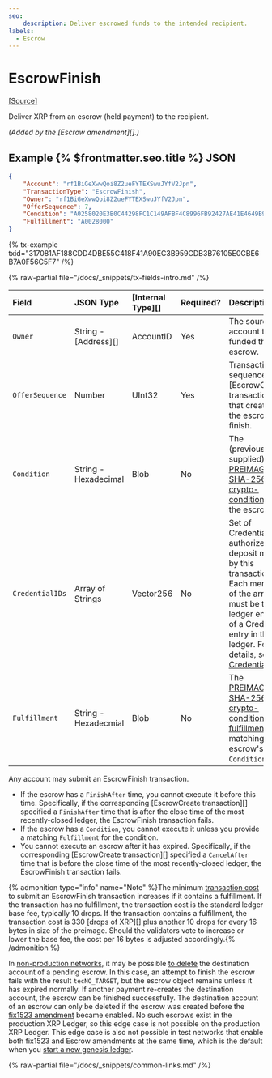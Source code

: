 ```yaml
---
seo:
    description: Deliver escrowed funds to the intended recipient.
labels:
  - Escrow
---
```

# EscrowFinish

[[Source]](https://github.com/XRPLF/rippled/blob/master/src/xrpld/app/tx/detail/Escrow.cpp "Source")

Deliver XRP from an escrow (held payment) to the recipient.

_(Added by the [Escrow amendment][].)_


## Example {% $frontmatter.seo.title %} JSON

```json
{
    "Account": "rf1BiGeXwwQoi8Z2ueFYTEXSwuJYfV2Jpn",
    "TransactionType": "EscrowFinish",
    "Owner": "rf1BiGeXwwQoi8Z2ueFYTEXSwuJYfV2Jpn",
    "OfferSequence": 7,
    "Condition": "A0258020E3B0C44298FC1C149AFBF4C8996FB92427AE41E4649B934CA495991B7852B855810100",
    "Fulfillment": "A0028000"
}
```

{% tx-example txid="317081AF188CDD4DBE55C418F41A90EC3B959CDB3B76105E0CBE6B7A0F56C5F7" /%}


{% raw-partial file="/docs/_snippets/tx-fields-intro.md" /%}

| Field           | JSON Type            | [Internal Type][] | Required? | Description |
|:----------------|:---------------------|:------------------|:----------|:------------|
| `Owner`         | String - [Address][] | AccountID         | Yes       | The source account that funded the escrow. |
| `OfferSequence` | Number               | UInt32            | Yes       | Transaction sequence of [EscrowCreate transaction][] that created the escrow to finish. |
| `Condition`     | String - Hexadecimal | Blob              | No        | The (previously-supplied) [PREIMAGE-SHA-256 crypto-condition](https://tools.ietf.org/html/draft-thomas-crypto-conditions-02#section-8.1) of the escrow. |
| `CredentialIDs` | Array of Strings     | Vector256         | No        | Set of Credentials to authorize a deposit made by this transaction. Each member of the array must be the ledger entry ID of a Credential entry in the ledger. For details, see [Credential IDs](./payment.md#credential-ids). |
| `Fulfillment`   | String - Hexadecmial | Blob              | No        | The [PREIMAGE-SHA-256 crypto-condition fulfillment](https://tools.ietf.org/html/draft-thomas-crypto-conditions-02#section-8.1.4) matching the escrow's `Condition`. |

Any account may submit an EscrowFinish transaction.

- If the escrow has a `FinishAfter` time, you cannot execute it before this time. Specifically, if the corresponding [EscrowCreate transaction][] specified a `FinishAfter` time that is after the close time of the most recently-closed ledger, the EscrowFinish transaction fails.
- If the escrow has a `Condition`, you cannot execute it unless you provide a matching `Fulfillment` for the condition.
- You cannot execute an escrow after it has expired. Specifically, if the corresponding [EscrowCreate transaction][] specified a `CancelAfter` time that is before the close time of the most recently-closed ledger, the EscrowFinish transaction fails.

{% admonition type="info" name="Note" %}The minimum [transaction cost](../../../../concepts/transactions/transaction-cost.md) to submit an EscrowFinish transaction increases if it contains a fulfillment. If the transaction has no fulfillment, the transaction cost is the standard ledger base fee, typically 10 drops. If the transaction contains a fulfillment, the transaction cost is 330 [drops of XRP][] plus another 10 drops for every 16 bytes in size of the preimage. Should the validators vote to increase or lower the base fee, the cost per 16 bytes is adjusted accordingly.{% /admonition %}

In [non-production networks](../../../../concepts/networks-and-servers/parallel-networks.md), it may be possible [to delete](../../../../concepts/accounts/deleting-accounts.md) the destination account of a pending escrow. In this case, an attempt to finish the escrow fails with the result `tecNO_TARGET`, but the escrow object remains unless it has expired normally. If another payment re-creates the destination account, the escrow can be finished successfully. The destination account of an escrow can only be deleted if the escrow was created before the [fix1523 amendment](/resources/known-amendments.md#fix1523) became enabled. No such escrows exist in the production XRP Ledger, so this edge case is not possible on the production XRP Ledger. This edge case is also not possible in test networks that enable both fix1523 and Escrow amendments at the same time, which is the default when you [start a new genesis ledger](../../../../infrastructure/testing-and-auditing/start-a-new-genesis-ledger-in-stand-alone-mode.md).

{% raw-partial file="/docs/_snippets/common-links.md" /%}
